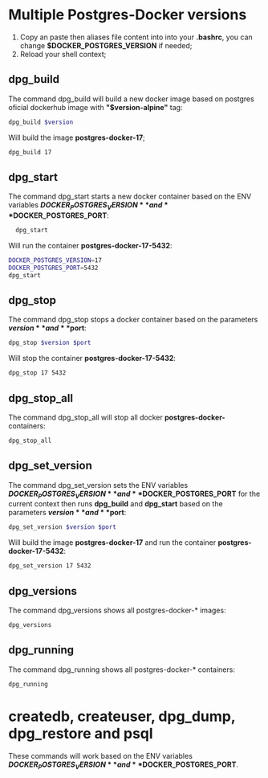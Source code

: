 # Multiple Postgres-Docker versions

1. Copy an paste then aliases file content into into your **.bashrc**, you can change **$DOCKER_POSTGRES_VERSION** if needed;
2. Reload your shell context;

## dpg_build

The command dpg_build will build a new docker image based on postgres oficial dockerhub image with **"$version-alpine"** tag:

```sh
dpg_build $version
```
Will build the image **postgres-docker-17**;

```sh
dpg_build 17 
```

## dpg_start

The command dpg_start starts a new docker container based on the ENV variables **$DOCKER_POSTGRES_VERSION** and **$DOCKER_POSTGRES_PORT**:

```sh
  dpg_start
```

Will run the container **postgres-docker-17-5432**:

```sh
DOCKER_POSTGRES_VERSION=17
DOCKER_POSTGRES_PORT=5432
dpg_start 
```

## dpg_stop

The command dpg_stop stops a docker container based on the parameters  **$version** and **$port**:

```sh
dpg_stop $version $port
```
Will stop the container **postgres-docker-17-5432**:

```sh
dpg_stop 17 5432 

```

## dpg_stop_all

The command dpg_stop_all will stop all docker **postgres-docker-** containers:

```sh
dpg_stop_all
```

## dpg_set_version

The command dpg_set_version sets the ENV variables **$DOCKER_POSTGRES_VERSION** and **$DOCKER_POSTGRES_PORT** for the current context then runs **dpg_build** and **dpg_start** based on the parameters **$version** and **$port**:

```sh
dpg_set_version $version $port
```
Will build the image **postgres-docker-17** and run the container **postgres-docker-17-5432**:

```sh
dpg_set_version 17 5432 

```

## dpg_versions

The command dpg_versions shows all postgres-docker-* images:

```sh
dpg_versions
```

## dpg_running

The command dpg_running shows all postgres-docker-* containers:

```sh
dpg_running
```
# createdb, createuser, dpg_dump, dpg_restore and psql

These commands will work based on the ENV variables **$DOCKER_POSTGRES_VERSION** and **$DOCKER_POSTGRES_PORT**.